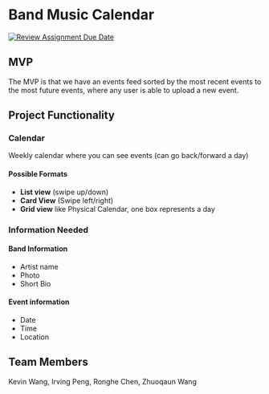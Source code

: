 # Band Music Calendar

[![Review Assignment Due Date](https://classroom.github.com/assets/deadline-readme-button-22041afd0340ce965d47ae6ef1cefeee28c7c493a6346c4f15d667ab976d596c.svg)](https://classroom.github.com/a/DBaAVOQl)

## MVP

The MVP is that we have an events feed sorted by the most recent events to the most future events, where any user is able to upload a new event.

## Project Functionality

### Calendar

Weekly calendar where you can see events (can go back/forward a day)

#### Possible Formats

- **List view** (swipe up/down)
- **Card View** (Swipe left/right)
- **Grid view** like Physical Calendar, one box represents a day

### Information Needed

#### Band Information

- Artist name
- Photo
- Short Bio

#### Event information

- Date
- Time
- Location
## Team Members
Kevin Wang, Irving Peng, Ronghe Chen, Zhuoqaun Wang 
